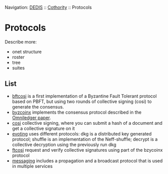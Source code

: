 Navigation: [DEDIS](https://github.com/dedis/doc/README.md) ::
[Cothority](../README.md) ::
Protocols

# Protocols

Describe more:
- onet structure
- roster
- tree
- suites

## List

- [bftcosi](../bftcosi/README.md) is a first
implementation of a Byzantine Fault Tolerant protocol based on PBFT, but using
two rounds of collective signing (cosi) to generate the consensus.
- [byzcoinx](../byzcoinx/README.md) implements
the consensus protocol described in the [Omniledger paper](https://eprint.iacr.org/2017/406.pdf).
- [cosi](../cosi/protocol/README.md) collective
signing, where you can submit a hash of a document and get a collective signature
on it
- [evoting](../evoting/protocol/README.md) uses
different protocols: dkg is a distributed key generated protocol; shuffle is an
implementation of the Neff-shuffle; decrypt is a collective decryption using the
previously run dkg
- [ftcosi](../ftcosi/protocol/README.md) request
and verify collective signatures using part of the bzycoinx protocol
- [messaging](../messaging/README.md) includes
a propagation and a broadcast protocol that is used in multiple services
